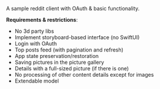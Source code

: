 A sample reddit client with OAuth & basic functionality.

**Requirements & restrictions**:
  - No 3d party libs
  - Implement storyboard-based interface (no SwiftUI)
  - Login with OAuth
  - Top posts feed (with pagination and refresh)
  - App state preservation/restoration
  - Saving pictures in the picture gallery
  - Details with a full-sized picture (if there is one)
  - No processing of other content details except for images
  - Extendable model
